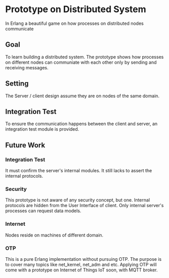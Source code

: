 # Prototype on Distributed System

In Erlang a beautiful game on how processes on distributed nodes communicate

## Goal

To learn building a distributed system. The prototype shows how processes on different nodes can communiate with each other only by sending and receiving messages.

## Setting

The Server / client design assume they are on nodes of the same domain. 

## Integration Test

To ensure the communication happens between the client and server, an integration test module is provided.

## Future Work

### Integration Test

It must confirm the server's internal modules. It still lacks to assert the internal protocols.

### Security

This prototype is not aware of any security concept, but one. Internal protocols are hidden from the User Interface of client. Only internal server's processes can request data models.

### Internet 

Nodes reside on machines of different domain. 

### OTP

This is a pure Erlang implementation without pursuing OTP. The purpose is to cover many topics like net_kernel, net_adm and etc. Applying OTP will come with a prototype on Internet of Things IoT soon, with MQTT broker.

